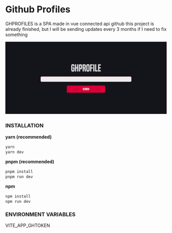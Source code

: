 # **Github Profiles**

GHPROFILES is a SPA made in vue connected api github
this project is already finished, but I will be sending updates every 3 months if I need to fix something


![preview app](/public/preview.jpg)

### **INSTALLATION**
**yarn (recommended)**
```shell
yarn
yarn dev
```

**pnpm (recommended)**
```shell
pnpm install
pnpm run dev
```

**npm**
```shell
npm install
npm run dev
```

### **ENVIRONMENT VARIABLES**
VITE_APP_GHTOKEN

